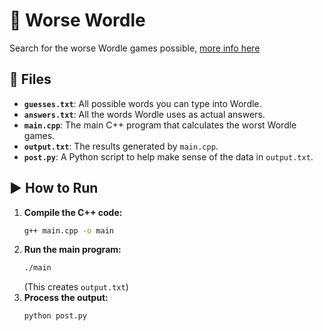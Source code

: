 # 🎯 Worse Wordle

Search for the worse Wordle games possible, [more info here](https://b4ez.com/posts/wrong_wordle/)

## 📁 Files

*   **`guesses.txt`**: All possible words you can type into Wordle.
*   **`answers.txt`**: All the words Wordle uses as actual answers.
*   **`main.cpp`**: The main C++ program that calculates the worst Wordle games.
*   **`output.txt`**: The results generated by `main.cpp`.
*   **`post.py`**: A Python script to help make sense of the data in `output.txt`.

## ▶️ How to Run

1.  **Compile the C++ code:**
    ```bash
    g++ main.cpp -o main
    ```
2.  **Run the main program:**
    ```bash
    ./main
    ```
    (This creates `output.txt`)
3.  **Process the output:**
    ```bash
    python post.py
    ```
